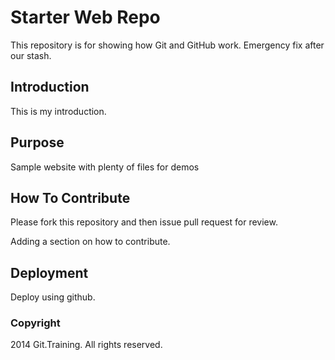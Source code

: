 # Starter Web Repo

This repository is for showing how Git and GitHub work.  Emergency fix after our stash.

## Introduction

This is my introduction.

## Purpose

Sample website with plenty of files for demos

## How To Contribute

Please fork this repository and then issue pull request for review.

Adding a section on how to contribute.

## Deployment

Deploy using github.

### Copyright

2014 Git.Training.  All rights reserved.